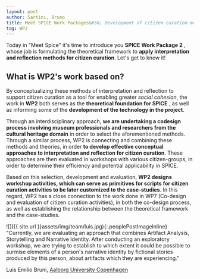 ```yaml
---
layout: post
author: Sartini, Bruno
title: Meet SPICE Work Packages&#58; Development of citizen curation methods
tag: WP2
---
```


Today in &quot;Meet Spice&quot; it&#39;s time to introduce you **SPICE Work Package 2** , whose job is formulating the theoretical framework to **apply interpretation and reflection methods for citizen curation**. Let&#39;s get to know it!

## What is WP2&#39;s work based on?

By conceptualizing these methods of interpretation and reflection to support citizen curation as a tool for enabling greater _social cohesion_, the work in  **WP2** both serves as the  **theoretical foundation for SPICE** , as well as informing some of the  **development of the technology in the project**.

Through an interdisciplinary approach,  **we are undertaking a codesign process involving museum professionals and researchers from the cultural heritage domain**  in order to select the aforementioned methods. Through a similar process, WP2 is connecting and combining these methods and theories, in order  **to develop effective conceptual approaches to interpretation and reflection for citizen curation**. These approaches are then evaluated in workshops with various citizen-groups, in order to determine their efficiency and potential applicability in SPICE.

Based on this selection, development and evaluation,  **WP2 designs workshop activities, which can serve as primitives for scripts for citizen curation activities to be later customized to the case-studies**. In this regard, WP2 has a close connection to the work done in WP7 (Co-design and evaluation of citizen curation activities), in both the co-design process, as well as establishing the relationship between the theoretical framework and the case-studies.


![]({{ site.url }}assets/img/team/luis.jpg){:.peoplePostImageInline}
&quot;Currently, we are evaluating an approach that combines Artifact Analysis, Storytelling and Narrative Identity. After conducting an exploratory workshop, we are trying to establish to which extent it could be possible to surmise elements of a person&#39;s narrative identity by fictional stories produced by this person, about artifacts which they are experiencing.&quot; 

Luis Emilio Bruni, [Aalborg University Copenhagen](https://www.en.aau.dk/)
